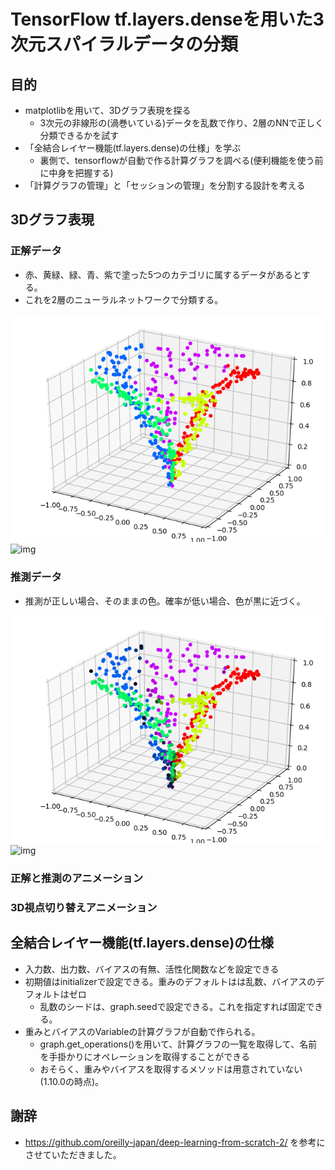 # TensorFlow tf.layers.denseを用いた3次元スパイラルデータの分類

## 目的
* matplotlibを用いて、3Dグラフ表現を探る
  * 3次元の非線形の(渦巻いている)データを乱数で作り、2層のNNで正しく分類できるかを試す  
* 「全結合レイヤー機能(tf.layers.dense)の仕様」を学ぶ
  * 裏側で、tensorflowが自動で作る計算グラフを調べる(便利機能を使う前に中身を把握する)
* 「計算グラフの管理」と「セッションの管理」を分割する設計を考える

## 3Dグラフ表現

### 正解データ
* 赤、黄緑、緑、青、紫で塗った5つのカテゴリに属するデータがあるとする。
* これを2層のニューラルネットワークで分類する。

![img](https://raw.githubusercontent.com/shikitari/tensorflow_dense_example/master/results/correct.png)
![img](https://raw.githubusercontent.com/shikitari/tensorflow_dense_example/master/results/vision.png)

### 推測データ

* 推測が正しい場合、そのままの色。確率が低い場合、色が黒に近づく。

![img](https://raw.githubusercontent.com/shikitari/tensorflow_dense_example/master/results/predict.png)
![img](https://raw.githubusercontent.com/shikitari/tensorflow_dense_example/master/results/animation.png)

### 正解と推測のアニメーション


### 3D視点切り替えアニメーション

## 全結合レイヤー機能(tf.layers.dense)の仕様
* 入力数、出力数、バイアスの有無、活性化関数などを設定できる
* 初期値はinitializerで設定できる。重みのデフォルトはは乱数、バイアスのデフォルトはゼロ
  * 乱数のシードは、graph.seedで設定できる。これを指定すれば固定できる。
* 重みとバイアスのVariableの計算グラフが自動で作られる。
  * graph.get_operations()を用いて、計算グラフの一覧を取得して、名前を手掛かりにオペレーションを取得することができる
  * おそらく、重みやバイアスを取得するメソッドは用意されていない(1.10.0の時点)。

## 謝辞
* https://github.com/oreilly-japan/deep-learning-from-scratch-2/ を参考にさせていただきました。

